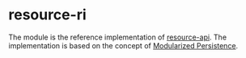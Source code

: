 resource-ri
===========

The module is the reference implementation of [resource-api][1]. The
implementation is based on the concept of [Modularized Persistence][2].

[1]: https://github.com/everit-org/resource-api
[2]: http://bzsoldos.wordpress.com/2014/06/18/modularized-persistence
